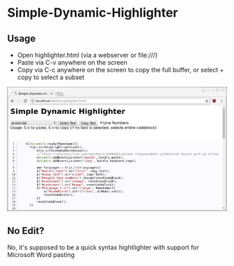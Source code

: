 # Simple-Dynamic-Highlighter
## Usage
- Open highlighter.html (via a webserver or file:///)
- Paste via C-v anywhere on the screen
- Copy via C-c anywhere on the screen to copy the full buffer, or select + copy to select a subset

![Screenshot of use](/screenshot.png)

## No Edit?
No, it's supposed to be a quick syntax hightlighter with support for Microsoft Word pasting
